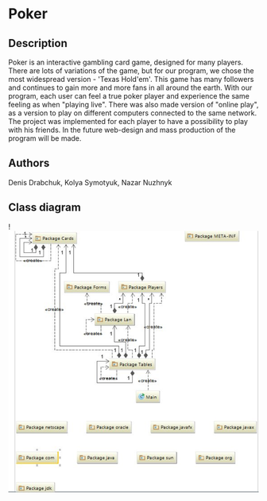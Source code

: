 # Poker

## Description

Poker is an interactive gambling card game, designed for many players. There are lots of variations of the game, but for our program, we chose the most widespread version - 'Texas Hold'em'. This game has many followers and continues to gain more and more fans in all around the earth.
With our program, each user can feel a true poker player and experience the same feeling as when "playing live". There was also made version of "online play", as a version to play on different computers connected to the same network.
The project was implemented for each player to have a possibility to play with his friends. In the future web-design and mass production of the program will be made.

## Authors

Denis Drabchuk, Kolya Symotyuk, Nazar Nuzhnyk

## Class diagram

!![Alt-Class diagram](diagram.png "Class diagram")
